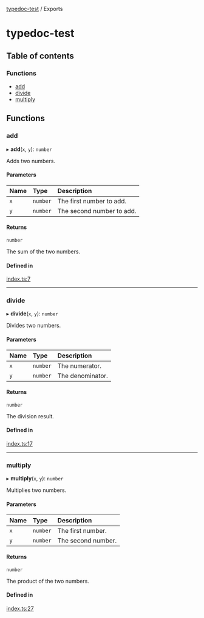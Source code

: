 [typedoc-test](README.md) / Exports

# typedoc-test

## Table of contents

### Functions

- [add](modules.md#add)
- [divide](modules.md#divide)
- [multiply](modules.md#multiply)

## Functions

### add

▸ **add**(`x`, `y`): `number`

Adds two numbers.

#### Parameters

| Name | Type | Description |
| :------ | :------ | :------ |
| `x` | `number` | The first number to add. |
| `y` | `number` | The second number to add. |

#### Returns

`number`

The sum of the two numbers.

#### Defined in

[index.ts:7](https://github.com/camilovegag/typedoc-test/blob/323b5f0/src/index.ts#L7)

___

### divide

▸ **divide**(`x`, `y`): `number`

Divides two numbers.

#### Parameters

| Name | Type | Description |
| :------ | :------ | :------ |
| `x` | `number` | The numerator. |
| `y` | `number` | The denominator. |

#### Returns

`number`

The division result.

#### Defined in

[index.ts:17](https://github.com/camilovegag/typedoc-test/blob/323b5f0/src/index.ts#L17)

___

### multiply

▸ **multiply**(`x`, `y`): `number`

Multiplies two numbers.

#### Parameters

| Name | Type | Description |
| :------ | :------ | :------ |
| `x` | `number` | The first number. |
| `y` | `number` | The second number. |

#### Returns

`number`

The product of the two numbers.

#### Defined in

[index.ts:27](https://github.com/camilovegag/typedoc-test/blob/323b5f0/src/index.ts#L27)

